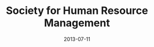 ---
date: 2013-07-11
title: Society for Human Resource Management
categories: platinum
logo: /assets/images/sponsors/shrmlogo-e1373491248687.jpg
www: http://www.shrm.org
---